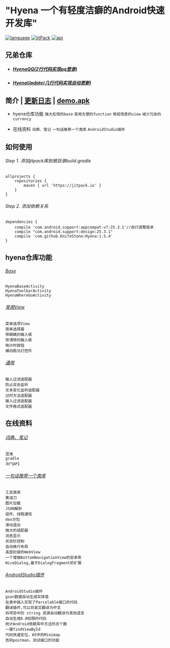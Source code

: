 # "Hyena 一个有轻度洁癖的Android快速开发库"

[![language][languageSvg]]() [![jitPack][jitPackSvg]][jitPack] [![api][apiSvg]][api]

## 兄弟仓库

* ##### [HyenaQQ(2行代码实现qq登录)][HyenaQQ]
* ##### [HyenaUpdate(几行代码实现自动更新)][HyenaUpdate]

## 简介 | [更新日志][UpdateLog.md] | [demo.apk][蒲公英下载地址]

* hyena仓库功能
`强大彪悍的base`
`易用方便的function`
`常规场景的view`
`减少冗余的currency`

* 在线资料
`词典、笔记`
`一句话推荐一个类库`
`AndroidStudio插件`

## 如何使用

###### Step 1. 添加jitpack库到根目录build.gradle

```
allprojects {
    repositories {
        maven { url 'https://jitpack.io' }
    }
}
```

###### Step 2. 添加依赖关系

```
dependencies {
    compile 'com.android.support:appcompat-v7:25.3.1'//自行调整版本
    compile "com.android.support:design:25.3.1"
    compile 'com.github.KnifeStone:Hyena:1.5.4'
}
```

## hyena仓库功能

###### [Base][Base.md]

```
HyenaBaseActivity
HyenaToolbarActivity
HyenaWhereGoActivity
```

###### [常用View][Views.md]

```
菜单选项View
简单选择器
带眼睛的输入框
带清除的输入框
倒计时按钮
横向跑马灯控件
```

###### [通用][Currency.md]

```
输入过滤适配器
防止双击监听
文本变化监听适配器
过时方法适配器
输入过滤适配器
文件格式适配器
```

## 在线资料

###### [词典、笔记][Note.md]

```
混淆
gradle
冷门API
```

###### [一句话推荐一个类库][Library.md]

```
工具类库
黄油刀
图片加载
JSON解析
组件、线程通信
dex分包
滑动退出
强大的适配器
消息显示
状态栏控制
自动换行布局
高度封装的WebView
一个增强BottomNavigationView的安卓库
NiceDialog,基于DialogFragment的扩展
```

###### [AndroidStudio插件][Plug.md]

```
AndroidStudio插件
gson数据自动生成实体类
在类中插入实现了Parcelable接口的代码
翻译插件,可以将英文翻译为中文
将项目中的 string 资源自动翻译为其他语言
自动生成6.0权限的代码
统计Android依赖库中方法的总个数
一键findViewById
代码快速定位，AS中的Minimap
告别postman，测试接口的功能
```

[languageSvg]:https://img.shields.io/badge/language-java-blue.svg
[jitPackSvg]:https://jitpack.io/v/KnifeStone/Hyena.svg
[jitPack]:https://jitpack.io/#KnifeStone/Hyena
[apiSvg]: https://img.shields.io/badge/API-15+-blue.svg
[api]: https://android-arsenal.com/api?level=15

[HyenaQQ]:https://github.com/KnifeStone/HyenaQQ
[HyenaUpdate]:https://github.com/KnifeStone/HyenaUpdate
[Hyena]:https://github.com/KnifeStone/Hyena
[蒲公英下载地址]:https://www.pgyer.com/72qN

[Base.md]:https://github.com/KnifeStone/Hyena/blob/master/wikis/catalog/Base.md
[Views.md]:https://github.com/KnifeStone/Hyena/blob/master/wikis/catalog/Views.md
[Currency.md]:https://github.com/KnifeStone/Hyena/blob/master/wikis/catalog/Currency.md
[Note.md]:https://github.com/KnifeStone/Hyena/blob/master/wikis/catalog/Note.md
[Library.md]:https://github.com/KnifeStone/Hyena/blob/master/wikis/catalog/Library.md
[Plug.md]:https://github.com/KnifeStone/Hyena/blob/master/wikis/catalog/Plug.md

[Hyena.jpg]:https://github.com/KnifeStone/Hyena/blob/master/images/Hyena.jpg
[UpdateLog.md]: https://github.com/KnifeStone/Hyena/blob/master/UpdateLog.md

[HyenaActivity.md]:https://github.com/KnifeStone/Hyena/blob/master/wikis/HyenaActivity.md
[HyenaBaseActivity.md]:https://github.com/KnifeStone/Hyena/blob/master/wikis/HyenaBaseActivity.md


